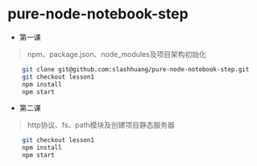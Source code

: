 # pure-node-notebook-step

- 第一课
> npm、package.json、node_modules及项目架构初始化
```bash
	git clone git@github.com:slashhuang/pure-node-notebook-step.git
	git checkout lesson1 
	npm install 
	npm start
```

- 第二课
> http协议、fs、path模块及创建项目静态服务器
```bash
	git checkout lesson1 
	npm install 
	npm start
```